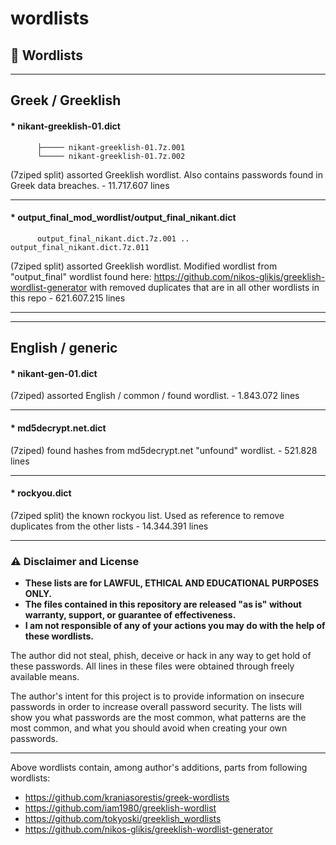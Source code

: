 # wordlists

## 📜 Wordlists

----------------------------

## Greek / Greeklish
#### * **nikant-greeklish-01.dict** 
          ├───── nikant-greeklish-01.7z.001
          └───── nikant-greeklish-01.7z.002
(7ziped split) assorted Greeklish wordlist. Also contains passwords found in Greek data breaches. - 11.717.607 lines

----

#### * **output_final_mod_wordlist/output_final_nikant.dict**
          output_final_nikant.dict.7z.001 .. output_final_nikant.dict.7z.011           
(7ziped split) assorted Greeklish wordlist. Modified wordlist from "output_final" wordlist found here: https://github.com/nikos-glikis/greeklish-wordlist-generator with removed duplicates that are in all other wordlists in this repo - 621.607.215 lines

----------------------------
----------------------------

## English / generic
#### * **nikant-gen-01.dict** 
(7ziped) assorted English / common / found wordlist. - 1.843.072 lines

----

#### * **md5decrypt.net.dict** 
(7ziped) found hashes from md5decrypt.net "unfound" wordlist. - 521.828 lines

----

#### * **rockyou.dict** 
(7ziped split) the known rockyou list. Used as reference to remove duplicates from the other lists - 14.344.391 lines

----------------------------

### ⚠️ Disclaimer and License
 + **These lists are for LAWFUL, ETHICAL AND EDUCATIONAL PURPOSES ONLY.**
 + **The files contained in this repository are released "as is" without warranty, support, or guarantee of effectiveness.**
 + **I am not responsible of any of your actions you may do with the help of these wordlists.**

The author did not steal, phish, deceive or hack in any way to get hold of these passwords.
All lines in these files were obtained through freely available means.

The author's intent for this project is to provide information on insecure passwords in order to increase overall password security. The lists will show you what passwords are the most common, what patterns are the most common, and what you should avoid when creating your own passwords.

----------------------------

Above wordlists contain, among author's additions, parts from following wordlists:
* https://github.com/kraniasorestis/greek-wordlists
* https://github.com/iam1980/greeklish-wordlist
* https://github.com/tokyoski/greeklish_wordlists
* https://github.com/nikos-glikis/greeklish-wordlist-generator


